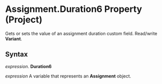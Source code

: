 
# Assignment.Duration6 Property (Project)

 Gets or sets the value of an assignment duration custom field. Read/write **Variant**.


## Syntax

 _expression_. **Duration6**

 _expression_ A variable that represents an **Assignment** object.

